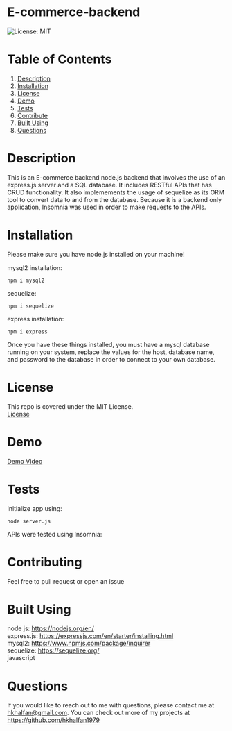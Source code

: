 # E-commerce-backend

![License: MIT](https://img.shields.io/badge/license-MIT-green)
# Table of Contents

1. [Description](#description)<br>
2. [Installation](#installation)<br>
3. [License](#license)<br>
4. [Demo](#demo)<br>
5. [Tests](#tests)<br>
6. [Contribute](#contributing)<br>
7. [Built Using](#built-using)<br>
8. [Questions](#questions) 


# Description

This is an E-commerce backend node.js backend that involves the use of an express.js server and a SQL database. It includes RESTful APIs that has CRUD functionality. It also implemements the usage of sequelize as its ORM tool to convert data to and from the database. Because it is a backend only application, Insomnia was used in order to make requests to the APIs.

# Installation
Please make sure you have node.js installed on your machine! <br>

mysql2 installation: <br>
```shell
npm i mysql2
```
sequelize: <br>
```shell
npm i sequelize
```
express installation: <br>
```shell
npm i express
```
Once you have these things installed, you must have a mysql database running on your system, replace the values for the host, database name, and password to the database in order to connect to your own database.
# License

This repo is covered under the MIT License.
<br>[License](https://choosealicense.com/licenses/mit/)

# Demo
[Demo Video](videolink) 

# Tests

Initialize app using:
```shell
node server.js
```
APIs were tested using Insomnia:

# Contributing

Feel free to pull request or open an issue

# Built Using

node js: <https://nodejs.org/en/> <br>
express.js: <https://expressjs.com/en/starter/installing.html> <br>
mysql2: <https://www.npmjs.com/package/inquirer> <br>
sequelize: <https://sequelize.org/> <br>
javascript

# Questions

If you would like to reach out to me
with questions, please contact me at <hkhalfan@gmail.com>. You can check out more of my projects at <https://github.com/hkhalfan1979>
